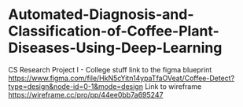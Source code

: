 # Automated-Diagnosis-and-Classification-of-Coffee-Plant-Diseases-Using-Deep-Learning
CS Research Project I - College stuff
link to the figma blueprint https://www.figma.com/file/HkN5cYitn14ypaTfaOVeat/Coffee-Detect?type=design&node-id=0-1&mode=design
Link to wireframe https://wireframe.cc/pro/pp/44ee0bb7a695247
